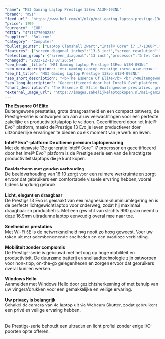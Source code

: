 ```yaml
---
"name": "MSI Gaming Laptop Prestige 13Evo A13M-093NL"
"brand": "MSI"
"feed_url": "https://www.bol.com/nl/nl/p/msi-gaming-laptop-prestige-13evo-a13m-093nl/9300000144620833"
"price": 1299
"currency": "EUR"
"GTIN": "4711377090285"
"supplier": "Bol.com"
"category": "Computer"
"bullet_points": ["Laptop Clamshell Zwart","Intel® Core™ i7 i7-1360P","33,8 cm (13.3\") Full HD+ 1920 x 1200 Pixels 16:10","16 GB LPDDR5-SDRAM 4800 MHz","1 TB SSD","Intel Iris Xe Graphics","Wi-Fi 6E (802.11ax) Bluetooth 5.3","75 Wh 65 W","Windows 11 Pro"]
"features": {"screen_diagonal_inches":"13.3 inch","screen_resolution":"1920 x 1200 Pixels","processor_family":"Intel® Core™ i7","memory_size":"16 GB","memory_type":"LPDDR5-SDRAM","total_storage_space":"1 TB","operating_system":"Windows 11 Pro","battery_capacity":"75 Wh","width":"299 mm","depth":"210 mm","height":"16,9 mm","weight":"990 g","graphics":"WUXGA","graphics_card":"Intel Iris Xe Graphics","purpose_laptop":"Gaming"}
"selection_group": {"screen_diagonal":"13 inch","processor":"Intel Core i7","changed_price_past_3_days":false,"product_family":"Prestige"}
"changed": "2023-12-13 07:26:54"
"seo_header_title": "MSI Gaming Laptop Prestige 13Evo A13M-093NL"
"seo_meta_description": "MSI Gaming Laptop Prestige 13Evo A13M-093NL"
"seo_h1_title": "MSI Gaming Laptop Prestige 13Evo A13M-093NL"
"seo_short_description": "<b>The Essence Of Elite</b> <br />Buitengewone prestaties, grote draagbaarheid en een compact ontwerp, de Prestige-serie is ontworpen om aan al uw verwachtingen voor een perfecte zakelijke en productiviteitslaptop te voldoen."
"seo_long_description": "Gecertificeerd door het Intel® Evo™ platform, maakt de Prestige 13 Evo je leven productiever door uitzonderlijke ervaringen te bieden op elk moment van je werk en leven. <br /> <br /> <b>Intel® Evo™-platform De ultieme premium laptopervaring</b> <br />Met de nieuwste 13e generatie Intel® Core™ i7 processor en gecertificeerd door het Intel® Evo™ platform is de Prestige serie een van de krachtigste productiviteitslaptops die je kunt kopen. <br /> <br /> <b>Beeldscherm met gouden verhouding</b> <br />De beeldverhouding van 16:10 zorgt voor een ruimere werkruimte en zorgt ervoor dat gebruikers een comfortabele visuele ervaring hebben, vooral tijdens langdurig gebruik. <br /> <br /> <b>Licht, elegant en draagbaar</b> <br />De Prestige 13 Evo is gemaakt van een magnesium-aluminiumlegering en is de perfecte lichtgewicht laptop voor onderweg, zodat hij maximaal draagbaar en productief is. Met een gewicht van slechts 990 gram neemt u deze 16. 9mm ultradunne laptop eenvoudig overal mee naar toe. <br /> <br /> <b>Snelheid en prestaties</b> <br />Met Wi-Fi 6E is de netwerksnelheid nog nooit zo hoog geweest. Voer uw taken uit met adembenemende snelheden en een naadloze verbinding. <br /> <br /> <b>Mobiliteit zonder compromis</b> <br />De Prestige-serie is gebouwd met het oog op hoge mobiliteit en productiviteit. De duurzame batterij en snellaadtechnologie zijn ontworpen voor non-stop, on-the-go gelegenheden en zorgen ervoor dat gebruikers overal kunnen werken. <br /> <br /> <b>Windows Hello</b> <br />Aanmelden met Windows Hello door gezichtsherkenning of met behulp van uw vingerafdrukken voor een gemakkelijke en veilige ervaring. <br /> <br /> <b>Uw privacy is belangrijk</b> <br />Schakel de camera van de laptop uit via Webcam Shutter, zodat gebruikers een privé en veilige ervaring hebben. <br /> <br /> <br />De Prestige-serie behoudt een ultradun en licht profiel zonder enige I/O-poorten op te offeren. <br />"
"short_description": "The Essence Of Elite Buitengewone prestaties, grote draagbaarheid en een compact ontwerp, de Prestige-serie is ontworpen om aan al uw verwachtingen voor een perfecte zakelijke en productiviteitslaptop te voldoen. Gecertificeerd door het Intel® Evo™ platform, maakt de Prestige 13 Evo je leven productiever door uitzonderlijke ervaringen te bieden op elk moment van je werk en leven. Intel® Evo™-platform De ultieme premium laptopervaring Met de nieuwste 13e generatie Intel® Core™ i7 processor en gecertificeerd door het Intel® Evo™ platform is de Prestige serie een van de krachtigste productiviteitslaptops die je kunt kopen. Beeldscherm met gouden verhouding De beeldverhouding van 16:10 zorgt voor een ruimere werkruimte en zorgt ervoor dat gebruikers een comfortabele visuele ervaring hebben, vooral tijdens langdurig gebruik. Licht, elegant en draagbaar De Prestige 13 Evo is gemaakt van een magnesium-aluminiumlegering en is de perfecte lichtgewicht laptop voor onderweg, zodat hij maximaal draagbaar en productief is. Met een gewicht van slechts 990 gram neemt u deze 16.9mm ultradunne laptop eenvoudig overal mee naar toe. Snelheid en prestaties Met Wi-Fi 6E is de netwerksnelheid nog nooit zo hoog geweest. Voer uw taken uit met adembenemende snelheden en een naadloze verbinding. Mobiliteit zonder compromis De Prestige-serie is gebouwd met het oog op hoge mobiliteit en productiviteit. De duurzame batterij en snellaadtechnologie zijn ontworpen voor non-stop, on-the-go gelegenheden en zorgen ervoor dat gebruikers overal kunnen werken. Windows Hello Aanmelden met Windows Hello door gezichtsherkenning of met behulp van uw vingerafdrukken voor een gemakkelijke en veilige ervaring. Uw privacy is belangrijk Schakel de camera van de laptop uit via Webcam Shutter, zodat gebruikers een privé en veilige ervaring hebben. De Prestige-serie behoudt een ultradun en licht profiel zonder enige I/O-poorten op te offeren."
"external_image_url": "https://images.zakelijkelaptopkopen.nl/msi-gaming-laptop-prestige-13evo-a13m-093nl.webp"
---
```


<b>The Essence Of Elite</b> <br />Buitengewone prestaties, grote draagbaarheid en een compact ontwerp, de Prestige-serie is ontworpen om aan al uw verwachtingen voor een perfecte zakelijke en productiviteitslaptop te voldoen. Gecertificeerd door het Intel® Evo™ platform, maakt de Prestige 13 Evo je leven productiever door uitzonderlijke ervaringen te bieden op elk moment van je werk en leven. <br /> <br /> <b>Intel® Evo™-platform De ultieme premium laptopervaring</b> <br />Met de nieuwste 13e generatie Intel® Core™ i7 processor en gecertificeerd door het Intel® Evo™ platform is de Prestige serie een van de krachtigste productiviteitslaptops die je kunt kopen. <br /> <br /> <b>Beeldscherm met gouden verhouding</b> <br />De beeldverhouding van 16:10 zorgt voor een ruimere werkruimte en zorgt ervoor dat gebruikers een comfortabele visuele ervaring hebben, vooral tijdens langdurig gebruik. <br /> <br /> <b>Licht, elegant en draagbaar</b> <br />De Prestige 13 Evo is gemaakt van een magnesium-aluminiumlegering en is de perfecte lichtgewicht laptop voor onderweg, zodat hij maximaal draagbaar en productief is. Met een gewicht van slechts 990 gram neemt u deze 16.9mm ultradunne laptop eenvoudig overal mee naar toe. <br /> <br /> <b>Snelheid en prestaties</b> <br />Met Wi-Fi 6E is de netwerksnelheid nog nooit zo hoog geweest. Voer uw taken uit met adembenemende snelheden en een naadloze verbinding. <br /> <br /> <b>Mobiliteit zonder compromis</b> <br />De Prestige-serie is gebouwd met het oog op hoge mobiliteit en productiviteit. De duurzame batterij en snellaadtechnologie zijn ontworpen voor non-stop, on-the-go gelegenheden en zorgen ervoor dat gebruikers overal kunnen werken. <br /> <br /> <b>Windows Hello</b> <br />Aanmelden met Windows Hello door gezichtsherkenning of met behulp van uw vingerafdrukken voor een gemakkelijke en veilige ervaring. <br /> <br /> <b>Uw privacy is belangrijk</b> <br />Schakel de camera van de laptop uit via Webcam Shutter, zodat gebruikers een privé en veilige ervaring hebben. <br /> <br /> <br />De Prestige-serie behoudt een ultradun en licht profiel zonder enige I/O-poorten op te offeren. <br />